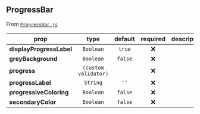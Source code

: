 
## ProgressBar

From [`ProgressBar.js`](ProgressBar.js)



prop | type | default | required | description
---- | :----: | :-------: | :--------: | -----------
**displayProgressLabel** | `Boolean` | `true` | :x: | 
**greyBackground** | `Boolean` | `false` | :x: | 
**progress** | `(custom validator)` |  | :x: | 
**progressLabel** | `String` | `''` | :x: | 
**progressiveColoring** | `Boolean` | `false` | :x: | 
**secondaryColor** | `Boolean` | `false` | :x: | 




